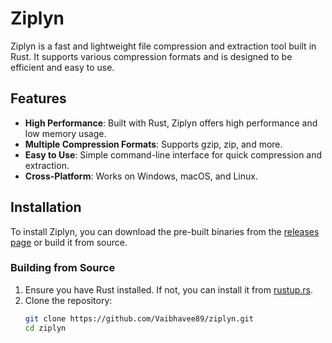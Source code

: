 # Ziplyn

Ziplyn is a fast and lightweight file compression and extraction tool built in Rust. It supports various compression formats and is designed to be efficient and easy to use.

## Features

- **High Performance**: Built with Rust, Ziplyn offers high performance and low memory usage.
- **Multiple Compression Formats**: Supports gzip, zip, and more.
- **Easy to Use**: Simple command-line interface for quick compression and extraction.
- **Cross-Platform**: Works on Windows, macOS, and Linux.

## Installation

To install Ziplyn, you can download the pre-built binaries from the [releases page](https://github.com/Vaibhavee89/ziplyn/releases) or build it from source.

### Building from Source

1. Ensure you have Rust installed. If not, you can install it from [rustup.rs](https://rustup.rs/).
2. Clone the repository:
   ```sh
   git clone https://github.com/Vaibhavee89/ziplyn.git
   cd ziplyn
